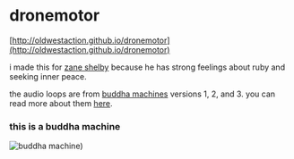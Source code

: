 # dronemotor

[http://oldwestaction.github.io/dronemotor](http://oldwestaction.github.io/dronemotor)

i made this for [zane shelby](http://github.com/zane) because he has strong feelings about ruby and seeking inner peace.

the audio loops are from [buddha machines](http://en.wikipedia.org/wiki/FM3) versions 1, 2, and 3. you can read more about them [here](http://www.fm3buddhamachine.com).

### this is a buddha machine

![buddha machine)](http://www.codingcolor.com/wp-content/uploads/2009/09/buddhamachine-b.gif)